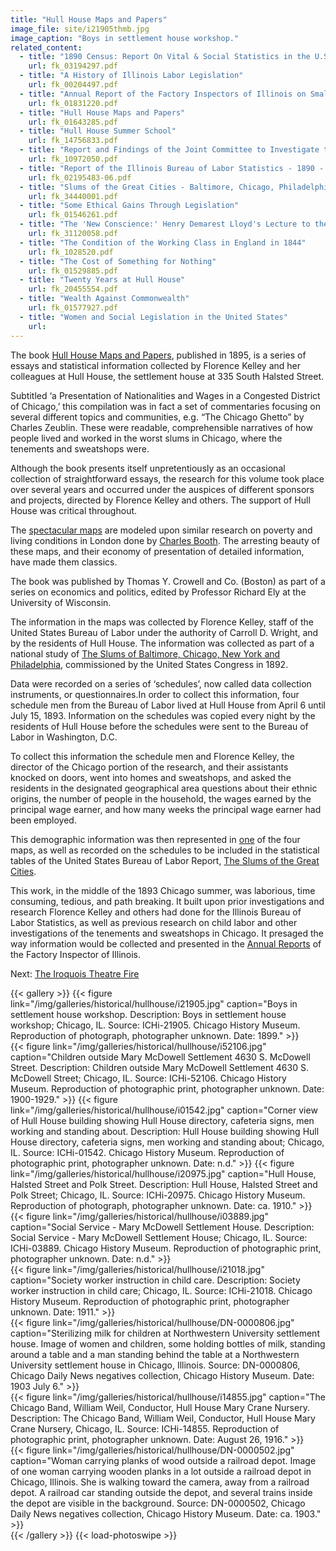 ```yaml
---
title: "Hull House Maps and Papers"
image_file: site/i21905thmb.jpg
image_caption: "Boys in settlement house workshop."
related_content:
  - title: "1890 Census: Report On Vital & Social Statistics in the U.S"
    url: fk_03194297.pdf
  - title: "A History of Illinois Labor Legislation"
    url: fk_00204497.pdf
  - title: "Annual Report of the Factory Inspectors of Illinois on Small Pox in the Tenement House Sweat-Shops of Chicago (First Special Report)"
    url: fk_01831220.pdf
  - title: "Hull House Maps and Papers"
    url: fk_01643285.pdf
  - title: "Hull House Summer School"
    url: fk_14756833.pdf
  - title: "Report and Findings of the Joint Committee to Investigate the 'Sweat Shop' System [together with a transcript of the testimony taken by the committee]"
    url: fk_10972050.pdf
  - title: "Report of the Illinois Bureau of Labor Statistics - 1890 - 6th Biennial"
    url: fk_02195483-06.pdf
  - title: "Slums of the Great Cities - Baltimore, Chicago, Philadelphia & New York"
    url: fk_34440001.pdf
  - title: "Some Ethical Gains Through Legislation"
    url: fk_01546261.pdf
  - title: "The 'New Conscience:' Henry Demarest Lloyd's Lecture to the Ethical Culture Society"
    url: fk_31120058.pdf
  - title: "The Condition of the Working Class in England in 1844"
    url: fk_1028520.pdf
  - title: "The Cost of Something for Nothing"
    url: fk_01529885.pdf
  - title: "Twenty Years at Hull House"
    url: fk_20455554.pdf
  - title: "Wealth Against Commonwealth"
    url: fk_01577927.pdf
  - title: "Women and Social Legislation in the United States"
    url:
---
```


The book [Hull House Maps and Papers](/fk_documents/fk_01643285.pdf), published in 1895, is a series of essays and statistical information collected by Florence Kelley and her colleagues at Hull House, the settlement house at 335 South Halsted Street.

Subtitled ‘a Presentation of Nationalities and Wages in a Congested District of Chicago,’ this compilation was in fact a set of commentaries focusing on several different topics and communities, e.g. “The Chicago Ghetto” by Charles Zeublin. These were readable, comprehensible narratives of how people lived and worked in the worst slums in Chicago, where the tenements and sweatshops were.

Although the book presents itself unpretentiously as an occasional collection of straightforward essays, the research for this volume took place over several years and occurred under the auspices of different sponsors and projects, directed by Florence Kelley and others. The support of Hull House was critical throughout.

The [spectacular maps](http://homicide.northwestern.edu/pubs/hullhouse/Maps/) are modeled upon similar research on poverty and living conditions in London done by [Charles Booth](https://booth.lse.ac.uk/). The arresting beauty of these maps, and their economy of presentation of detailed information, have made them classics.

The book was published by Thomas Y. Crowell and Co. (Boston) as part of a series on economics and politics, edited by Professor Richard Ely at the University of Wisconsin.

The information in the maps was collected by Florence Kelley, staff of the United States Bureau of Labor under the authority of Carroll D. Wright, and by the residents of Hull House. The information was collected as part of a national study of [The Slums of Baltimore, Chicago, New York and Philadelphia](/fk_documents/fk_34440001.pdf), commissioned by the United States Congress in 1892.

Data were recorded on a series of ‘schedules’, now called data collection instruments, or questionnaires.In order to collect this information, four schedule men from the Bureau of Labor lived at Hull House from April 6 until July 15, 1893. Information on the schedules was copied every night by the residents of Hull House before the schedules were sent to the Bureau of Labor in Washington, D.C.

To collect this information the schedule men and Florence Kelley, the director of the Chicago portion of the research, and their assistants knocked on doors, went into homes and sweatshops, and asked the residents in the designated geographical area questions about their ethnic origins, the number of people in the household, the wages earned by the principal wage earner, and how many weeks the principal wage earner had been employed.

This demographic information was then represented in [one](http://homicide.northwestern.edu/docs_fk/homicide/HullHouse/NATMAP1.pdf) of the four maps, as well as recorded on the schedules to be included in the statistical tables of the United States Bureau of Labor Report, [The Slums of the Great Cities](/fk_documents/fk_34440001.pdf).

This work, in the middle of the 1893 Chicago summer, was laborious, time consuming, tedious, and path breaking. It built upon prior investigations and research Florence Kelley and others had done for the Illinois Bureau of Labor Statistics, as well as previous research on child labor and other investigations of the tenements and sweatshops in Chicago. It presaged the way information would be collected and presented in the [Annual Reports](/fk_documents/fk_01831220.pdf) of the Factory Inspector of Illinois.


Next:  [The Iroquois Theatre Fire](/historical/iroquois)

{{< gallery >}}
  {{< figure link="/img/galleries/historical/hullhouse/i21905.jpg" caption="Boys in settlement house workshop. Description: Boys in settlement house workshop; Chicago, IL. Source: ICHi-21905. Chicago History Museum. Reproduction of photograph, photographer unknown. Date: 1899." >}}  
  {{< figure link="/img/galleries/historical/hullhouse/i52106.jpg" caption="Children outside Mary McDowell Settlement 4630 S. McDowell Street. Description: Children outside Mary McDowell Settlement 4630 S. McDowell Street; Chicago, IL. Source: ICHi-52106. Chicago History Museum. Reproduction of photographic print, photographer unknown. Date: 1900-1929." >}}
  {{< figure link="/img/galleries/historical/hullhouse/i01542.jpg" caption="Corner view of Hull House building showing Hull House directory, cafeteria signs, men working and standing about. Description: Hull House building showing Hull House directory, cafeteria signs, men working and standing about; Chicago, IL. Source: ICHi-01542. Chicago History Museum. Reproduction of photographic print, photographer unknown. Date: n.d." >}}
  {{< figure link="/img/galleries/historical/hullhouse/i20975.jpg" caption="Hull House, Halsted Street and Polk Street. Description: Hull House, Halsted Street and Polk Street; Chicago, IL. Source: ICHi-20975. Chicago History Museum. Reproduction of photograph, photographer unknown. Date: ca. 1910." >}}  
  {{< figure link="/img/galleries/historical/hullhouse/i03889.jpg" caption="Social Service - Mary McDowell Settlement House. Description: Social Service - Mary McDowell Settlement House; Chicago, IL. Source: ICHi-03889. Chicago History Museum. Reproduction of photographic print, photographer unknown. Date: n.d." >}}  
  {{< figure link="/img/galleries/historical/hullhouse/i21018.jpg" caption="Society worker instruction in child care. Description: Society worker instruction in child care; Chicago, IL. Source: ICHi-21018. Chicago History Museum. Reproduction of photographic print, photographer unknown. Date: 1911." >}}  
  {{< figure link="/img/galleries/historical/hullhouse/DN-0000806.jpg" caption="Sterilizing milk for children at Northwestern University settlement house. Image of women and children, some holding bottles of milk, standing around a table and a man standing behind the table at a Northwestern University settlement house in Chicago, Illinois. Source: DN-0000806, Chicago Daily News negatives collection, Chicago History Museum. Date: 1903 July 6." >}}  
  {{< figure link="/img/galleries/historical/hullhouse/i14855.jpg" caption="The Chicago Band, William Weil, Conductor, Hull House Mary Crane Nursery. Description: The Chicago Band, William Weil, Conductor, Hull House Mary Crane Nursery, Chicago, IL. Source: ICHi-14855. Reproduction of photographic print, photographer unknown. Date: August 26, 1916." >}}  
  {{< figure link="/img/galleries/historical/hullhouse/DN-0000502.jpg" caption="Woman carrying planks of wood outside a railroad depot. Image of one woman carrying wooden planks in a lot outside a railroad depot in Chicago, Illinois. She is walking toward the camera, away from a railroad depot. A railroad car standing outside the depot, and several trains inside the depot are visible in the background. Source: DN-0000502, Chicago Daily News negatives collection, Chicago History Museum. Date: ca. 1903." >}}  
{{< /gallery >}} {{< load-photoswipe >}}
